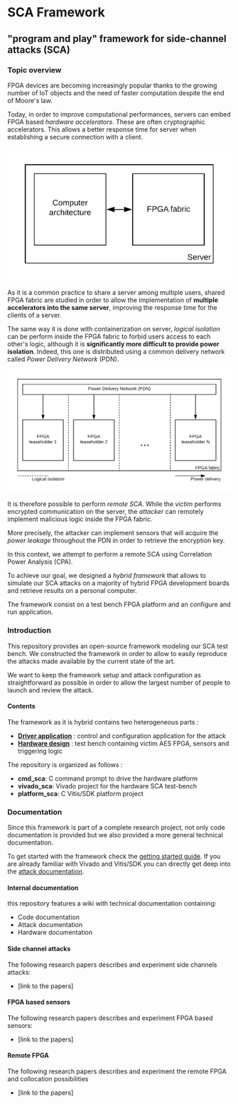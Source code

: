 # SCA Framework
## "program and play" framework for side-channel attacks (SCA)

### Topic overview

FPGA devices are becoming increasingly popular thanks to the growing number of IoT objects and the need of faster computation despite the end of Moore's law.

Today, in order to improve computational performances, servers can embed FPGA based *hardware accelerators*. These are often cryptographic accelerators. This allows a better response time for server when establishing a secure connection with a client. 

![sca servers fpga](media/img/sca_servers_fpga.png)  

As it is a common practice to share a server among multiple users, shared FPGA fabric are studied in order to allow the implementation of **multiple accelerators into the same server**, improving the response time for the clients of a server.

The same way it is done with containerization on server, *logical isolation* can be perform inside the FPGA fabric to forbid users access to each other's logic, although it is **significantly more difficult to provide power isolation**. Indeed, this one is distributed using a common delivery network called *Power Delivery Network* (PDN).    

![sca pdn](media/img/sca_pdn.png)

It is therefore possible to perform *remote SCA*.
While the *victim* performs encrypted communication on the server, the *attacker* can remotely implement malicious logic inside the FPGA fabric.

More precisely, the attacker can implement sensors that will acquire the *power leakage* throughout the PDN in order to retrieve the encryption key.

In this context, we attempt to perform a remote SCA using Correlation Power Analysis (CPA).

To achieve our goal, we designed a *hybrid framework* that allows to simulate our SCA attacks on a majority of hybrid FPGA development boards and retrieve results on a personal computer.

The framework consist on a test bench FPGA platform and an configure and run application.

### Introduction

This repository provides an open-source framework modeling our SCA test bench.
We constructed the framework in order to allow to easily reproduce the attacks made
available by the current state of the art.

We want to keep the framework setup and attack configuration as straightforward as possible in order to allow the largest number of people to launch and review the attack. 

#### Contents

The framework as it is hybrid contains two heterogeneous parts :
- [**Driver application**](https://github.com/samiBendou/sca_framework/tree/master/cmd_sca) : control and configuration application for the attack
- [**Hardware design**](https://github.com/samiBendou/sca_framework/tree/master/vivado_sca) : test bench containing victim AES FPGA, sensors and triggering logic

The repository is organized as follows :
- **cmd_sca**:  C command prompt to drive the hardware platform
- **vivado_sca**: Vivado project for the hardware SCA test-bench
- **platform_sca**: C Vitis/SDK platform project

### Documentation

Since this framework is part of a complete research project, not only code documentation is provided but we also provided a more general technical documentation.

To get started with the framework check the [getting started guide](https://github.com/samiBendou/sca_framework/wiki/Getting-Started). 
If you are already familiar with Vivado and Vitis/SDK you can directly get deep into the [attack documentation](https://github.com/samiBendou/sca_framework/wiki/Our-setup).


#### Internal documentation

this repository features a wiki with technical documentation containing:
- Code documentation
- Attack documentation
- Hardware documentation 

#### Side channel attacks

The following research papers describes and experiment side channels attacks:
- [link to the papers]

#### FPGA based sensors

The following research papers describes and experiment FPGA based sensors:
- [link to the papers]

#### Remote FPGA

The following research papers describes and experiment the remote FPGA and collocation possibilities
- [link to the papers]
